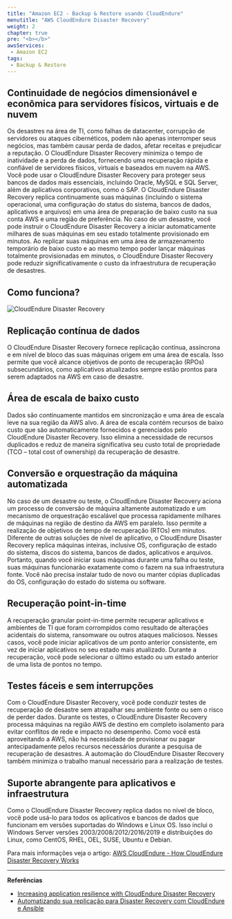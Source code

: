 ```yaml
---
title: "Amazon EC2 - Backup & Restore usando CloudEndure"
menutitle: "AWS CloudEndure Disaster Recovery"
weight: 2
chapter: true
pre: "<b></b>"
awsServices: 
 - Amazon EC2
tags:
 - Backup & Restore
---
```


## Continuidade de negócios dimensionável e econômica para servidores físicos, virtuais e de nuvem

Os desastres na área de TI, como falhas de datacenter, corrupção de servidores ou ataques cibernéticos, podem não apenas interromper seus negócios, mas também causar perda de dados, afetar receitas e prejudicar a reputação. O CloudEndure Disaster Recovery minimiza o tempo de inatividade e a perda de dados, fornecendo uma recuperação rápida e confiável de servidores físicos, virtuais e baseados em nuvem na AWS.
Você pode usar o CloudEndure Disaster Recovery para proteger seus bancos de dados mais essenciais, incluindo Oracle, MySQL e SQL Server, além de aplicativos corporativos, como o SAP.
O CloudEndure Disaster Recovery replica continuamente suas máquinas (incluindo o sistema operacional, uma configuração do status do sistema, bancos de dados, aplicativos e arquivos) em uma área de preparação de baixo custo na sua conta AWS e uma região de preferência. No caso de um desastre, você pode instruir o CloudEndure Disaster Recovery a iniciar automaticamente milhares de suas máquinas em seu estado totalmente provisionado em minutos.
Ao replicar suas máquinas em uma área de armazenamento temporário de baixo custo e ao mesmo tempo poder lançar máquinas totalmente provisionadas em minutos, o CloudEndure Disaster Recovery pode reduzir significativamente o custo da infraestrutura de recuperação de desastres.


## Como funciona?

![CloudEndure Disaster Recovery](/images/ec2-cloudendure-dr.png)


## Replicação contínua de dados

O CloudEndure Disaster Recovery fornece replicação contínua, assíncrona e em nível de bloco das suas máquinas origem em uma área de escala. Isso permite que você alcance objetivos de ponto de recuperação (RPOs) subsecundários, como aplicativos atualizados sempre estão prontos para serem adaptados na AWS em caso de desastre. 


## Área de escala de baixo custo

Dados são continuamente mantidos em sincronização e uma área de escala leve na sua região da AWS alvo. A área de escala contém recursos de baixo custo que são automaticamente fornecidos e gerenciados pelo CloudEndure Disaster Recovery. Isso elimina a necessidade de recursos duplicados e reduz de maneira significativa seu custo total de propriedade (TCO – total cost of ownership) da recuperação de desastre.


## Conversão e orquestração da máquina automatizada

No caso de um desastre ou teste, o CloudEndure Disaster Recovery aciona um processo de conversão de máquina altamente automatizado e um mecanismo de orquestração escalável que processa rapidamente milhares de máquinas na região de destino da AWS em paralelo. Isso permite a realização de objetivos de tempo de recuperação (RTOs) em minutos. Diferente de outras soluções de nível de aplicativo, o CloudEndure Disaster Recovery replica máquinas inteiras, inclusive OS, configuração de estado do sistema, discos do sistema, bancos de dados, aplicativos e arquivos. Portanto, quando você iniciar suas máquinas durante uma falha ou teste, suas máquinas funcionarão exatamente como o fazem na sua infraestrutura fonte. Você não precisa instalar tudo de novo ou manter cópias duplicadas do OS, configuração do estado do sistema ou software.


## Recuperação point-in-time

A recuperação granular point-in-time permite recuperar aplicativos e ambientes de TI que foram corrompidos como resultado de alterações acidentais do sistema, ransomware ou outros ataques maliciosos. Nesses casos, você pode iniciar aplicativos de um ponto anterior consistente, em vez de iniciar aplicativos no seu estado mais atualizado. Durante a recuperação, você pode selecionar o último estado ou um estado anterior de uma lista de pontos no tempo.


## Testes fáceis e sem interrupções

Com o CloudEndure Disaster Recovery, você pode conduzir testes de recuperação de desastre sem atrapalhar seu ambiente fonte ou sem o risco de perder dados. Durante os testes, o CloudEndure Disaster Recovery processa máquinas na região AWS de destino em completo isolamento para evitar conflitos de rede e impacto no desempenho. Como você está aproveitando a AWS, não há necessidade de provisionar ou pagar antecipadamente pelos recursos necessários durante a pesquisa de recuperação de desastres. A automação do CloudEndure Disaster Recovery também minimiza o trabalho manual necessário para a realização de testes.


## Suporte abrangente para aplicativos e infraestrutura

Como o CloudEndure Disaster Recovery replica dados no nível de bloco, você pode usá-lo para todos os aplicativos e bancos de dados que funcionam em versões suportadas do Windows e Linux OS. Isso inclui o Windows Server versões 2003/2008/2012/2016/2019 e distribuições do Linux, como CentOS, RHEL, OEL, SUSE, Ubuntu e Debian. 

Para mais informações veja o artigo: [AWS CloudEndure - How CloudEndure Disaster Recovery Works](https://d1.awsstatic.com/products/CloudEndure/How%20_CloudEndure_Disaster_Recovery_Works.pdf)





---
**Referências**
- [Increasing application resilience with CloudEndure Disaster Recovery](https://aws.amazon.com/blogs/storage/increasing-application-resilience-with-cloudendure-disaster-recovery/)
- [Automatizando sua replicação para Disaster Recovery com CloudEndure e Ansible](https://aws.amazon.com/pt/blogs/aws-brasil/automatizando-sua-replicacao-para-disaster-recovery-com-cloud-endure-e-ansible/
)








